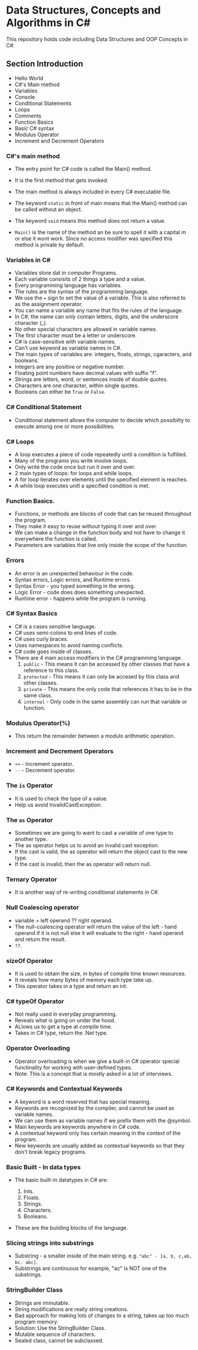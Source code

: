 # Data Structures, Concepts and Algorithms in C#

This repository holds code including Data Structures and OOP Concepts in C#.

## Section Introduction
- Hello World
- C#'s Main method
- Variables
- Console
- Conditional Statements
- Loops
- Comments
- Function Basics
- Basic C# syntax
- Modulus Operator
- Increment and Decrement Operators

### C#'s main method
- The entry point for C# code is called the Main() method.
- It is the first method that gets invoked.
- The main method is always included in every C# executable file.

- The keyword `static` in front of main means that the Main() method can be called without an object.
- The keyword `void` means this method does not return a value.
- `Main()` is the name of the method an be sure to spell it with a capital m or else it wont work. Since no access modifier was specified this method is private by default.

### Variables in C#
- Variables store dat in computer Programs.
- Each variable consisits of 2 things a type and a value.
-  Every programming language has variables.
- The rules are the syntax of the programming language.
- We use the `=` sign to set the value of  a variable. This is also referred to as the assignment operator.
- You can name a variable any name that fits the rules of the language.
- In C#, the name can only contain letters, digits, and the underscore character (_).
- No other special characters are allowed in variable names.
- The first character must be a letter or underscore.
- C# is case-sensitive with variable names.
- Can't use keyword as variable names in C#.
- The main types of variables are: integers, floats, strings, cgaracters, and booleans.
- Integers are any positive or negative number.
- Floating point numbers have decimal values with suffix "f".
- Strings are letters, word, or sentences inside of double quotes.
- Characters are one character, within single quotes.
- Booleans can either be `True` or `False`.

### C# Conditional Statement
- Conditional statement allows the computer to decide which possibilty to execute among one or more possibilities.

### C# Loops
- A loop executes a piece of code repeatedly until a condition is fulfilled.
- Many of the programs you write involve loops.
- Only write the code once but run it over and over.
- 2 main types of loops: for loops and while loops.
- A for loop iterates over elements until the specified element is reaches.
- A while loop executes unitl a specified condition is met.

### Function Basics.
- Functions, or methods are blocks of code that can be reused throughout the program.
- They make it easy to reuse without typing it over and over.
- We can make a change in the function body and not have to change  it everywhere the function is called.
- Parameters are variables that live only inside the scope of the function.

### Errors
- An error is an unexpected behaviour in the code.
- Syntax errors, Logic errors, and Runtime errors.
- Syntax Error - you typed something in the wrong.
- Logic Error - code does does something unexpected.
- Runtime error - happens while the program is running.

### C# Syntax Basics
- C# is a cases sensitive language.
- C# uses semi-colons to end lines of code.
- C# uses curly braces.
- Uses namespaces to avoid naming conflicts.
- C# code goes inside of classes.
- There are 4 main access modifiers in the C# programming language.
    1. `public` - This means it can be accessed by other classes that have a reference to this class.
    2. `protected` - This means it can only be accesed by this class and other classes.
    3. `private` - This means the only code that references it has to be in the same class.
    4. `internal` - Only code in the same assembly can run that variable or function. 

### Modulus Operator(%)
- This return the remainder between a modulo arithmetic operation.

### Increment and Decrement Operators
- `++` - Increment operator.
- `--` - Decrement operator.

### The `is` Operator
- It is used to check the type of a value.
- Help us avoid InvalidCastException.

### The `as` Operator
- Sometimes we are going to want to cast a variable of one type to another type.
- The as operator helps us to avoid an invalid cast exception.
- If the cast is valid, the as operator will return the object cast to the new type.
- If the cast is invalid, then the as operator will return null.

### Ternary Operator
- It is another way of re-writing conditional statements in C#.

### Null Coalescing operator
- variable = left operand ?? right operand.
- The null-coalescing operator will return the value of the left - hand operand if it is not null else it will evaluate to the right - hand operand and return the result.
- `??`.

### sizeOf Operator
- It is used to obtain the size, in bytes of compile time known resources.
- It reveals how many bytes of memory each type take up.
- This operator takes in a type and return an int.

### C# typeOf Operator
- Not really used in everyday programming.
- Reveals what is going on under the hood.
- ALlows us to get a type at compile time.
- Takes in C# type, return the .Net type.

### Operator Overloading
- Operator overloading is when we give a built-in C# operator special functinality for working with user-defined types. 
- Note: This is a concept that is mostly asked in a lot of interviews.

### C# Keywords and Contextual Keywords
- A keyword is a word reserved that has special meaning.
- Keywords are recognized by the compiler, and cannot be used as variable names.
- We can use them as variable names if we prefix them with the @symbol.
- Main keywords are keywords anywhere in C# code.
- A contextual keyword only has certain meaning in the context of the program.
- New keywords are usually added as contextual keywords so that they don't break legacy programs.

### Basic Built - In data types
- The basic built-in datatypes in C# are:
    1. Ints.
    2. Floats.
    3. Strings.
    4. Characters.
    5. Booleans.

- These are the building blocks of the language.

### Slicing strings into substrings
- Substring - a smaller inside of the main string. e.g. `"abc" - [a, b, c,ab, bc. abc]`.
- Substrings are continuous for example, "ac" is NOT one of the substrings.

### StringBuilder Class
- Strings are immutable.
- String modifications are really string creations.
- Bad approach for making lots of changes to a string, takes up too much program memory.
- Solution: Use the StringBuilder Class.
- Mutable sequence of characters.
- Sealed class, cannot be subclassed.









